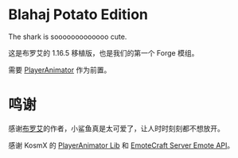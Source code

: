 # Blahaj Potato Edition
The shark is sooooooooooooo cute.

这是布罗艾的 1.16.5 移植版，也是我们的第一个 Forge 模组。

需要 [PlayerAnimator](https://www.mcmod.cn/class/7487.html) 作为前置。

# 鸣谢
感谢[布罗艾](https://www.mcmod.cn/class/8513.html)的作者，小鲨鱼真是太可爱了，让人时时刻刻都不想放开。

感谢 KosmX 的 [PlayerAnimator Lib](https://github.com/KosmX/minecraftPlayerAnimator) 和 [EmoteCraft Server Emote API](https://github.com/KosmX/emotes/blob/dev/emotesAPI/src/main/java/io/github/kosmx/emotes/api/events/server/ServerEmoteAPI.java)。
